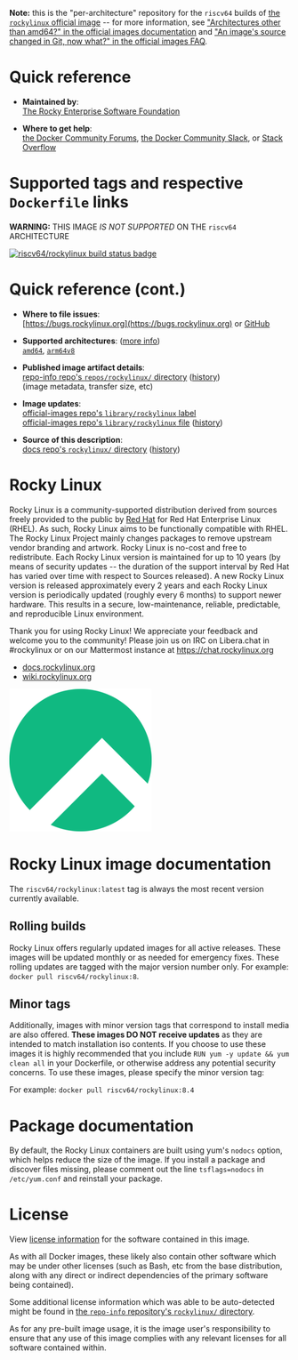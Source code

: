 <!--

********************************************************************************

WARNING:

    DO NOT EDIT "rockylinux/README.md"

    IT IS AUTO-GENERATED

    (from the other files in "rockylinux/" combined with a set of templates)

********************************************************************************

-->

**Note:** this is the "per-architecture" repository for the `riscv64` builds of [the `rockylinux` official image](https://hub.docker.com/_/rockylinux) -- for more information, see ["Architectures other than amd64?" in the official images documentation](https://github.com/docker-library/official-images#architectures-other-than-amd64) and ["An image's source changed in Git, now what?" in the official images FAQ](https://github.com/docker-library/faq#an-images-source-changed-in-git-now-what).

# Quick reference

-	**Maintained by**:  
	[The Rocky Enterprise Software Foundation](https://github.com/rocky-linux/sig-cloud-instance-images)

-	**Where to get help**:  
	[the Docker Community Forums](https://forums.docker.com/), [the Docker Community Slack](https://dockr.ly/slack), or [Stack Overflow](https://stackoverflow.com/search?tab=newest&q=docker)

# Supported tags and respective `Dockerfile` links

**WARNING:** THIS IMAGE *IS NOT SUPPORTED* ON THE `riscv64` ARCHITECTURE

[![riscv64/rockylinux build status badge](https://img.shields.io/jenkins/s/https/doi-janky.infosiftr.net/job/multiarch/job/riscv64/job/rockylinux.svg?label=riscv64/rockylinux%20%20build%20job)](https://doi-janky.infosiftr.net/job/multiarch/job/riscv64/job/rockylinux/)

# Quick reference (cont.)

-	**Where to file issues**:  
	[https://bugs.rockylinux.org](https://bugs.rockylinux.org) or [GitHub](https://github.com/rocky-linux/sig-cloud-instance-images/issues)

-	**Supported architectures**: ([more info](https://github.com/docker-library/official-images#architectures-other-than-amd64))  
	[`amd64`](https://hub.docker.com/r/amd64/rockylinux/), [`arm64v8`](https://hub.docker.com/r/arm64v8/rockylinux/)

-	**Published image artifact details**:  
	[repo-info repo's `repos/rockylinux/` directory](https://github.com/docker-library/repo-info/blob/master/repos/rockylinux) ([history](https://github.com/docker-library/repo-info/commits/master/repos/rockylinux))  
	(image metadata, transfer size, etc)

-	**Image updates**:  
	[official-images repo's `library/rockylinux` label](https://github.com/docker-library/official-images/issues?q=label%3Alibrary%2Frockylinux)  
	[official-images repo's `library/rockylinux` file](https://github.com/docker-library/official-images/blob/master/library/rockylinux) ([history](https://github.com/docker-library/official-images/commits/master/library/rockylinux))

-	**Source of this description**:  
	[docs repo's `rockylinux/` directory](https://github.com/docker-library/docs/tree/master/rockylinux) ([history](https://github.com/docker-library/docs/commits/master/rockylinux))

# Rocky Linux

Rocky Linux is a community-supported distribution derived from sources freely provided to the public by [Red Hat](ftp://ftp.redhat.com/pub/redhat/linux/enterprise/) for Red Hat Enterprise Linux (RHEL). As such, Rocky Linux aims to be functionally compatible with RHEL. The Rocky Linux Project mainly changes packages to remove upstream vendor branding and artwork. Rocky Linux is no-cost and free to redistribute. Each Rocky Linux version is maintained for up to 10 years (by means of security updates -- the duration of the support interval by Red Hat has varied over time with respect to Sources released). A new Rocky Linux version is released approximately every 2 years and each Rocky Linux version is periodically updated (roughly every 6 months) to support newer hardware. This results in a secure, low-maintenance, reliable, predictable, and reproducible Linux environment.

Thank you for using Rocky Linux! We appreciate your feedback and welcome you to the community! Please join us on IRC on Libera.chat in #rockylinux or on our Mattermost instance at https://chat.rockylinux.org

-	[docs.rockylinux.org](https://docs.rockylinux.org)
-	[wiki.rockylinux.org](https://wiki.rockylinux.org)

![logo](https://raw.githubusercontent.com/docker-library/docs/5e29cd0cdc96d579d91310cbcb772b26067182ad/rockylinux/logo.png)

# Rocky Linux image documentation

The `riscv64/rockylinux:latest` tag is always the most recent version currently available.

## Rolling builds

Rocky Linux offers regularly updated images for all active releases. These images will be updated monthly or as needed for emergency fixes. These rolling updates are tagged with the major version number only. For example: `docker pull riscv64/rockylinux:8`.

## Minor tags

Additionally, images with minor version tags that correspond to install media are also offered. **These images DO NOT receive updates** as they are intended to match installation iso contents. If you choose to use these images it is highly recommended that you include `RUN yum -y update && yum clean all` in your Dockerfile, or otherwise address any potential security concerns. To use these images, please specify the minor version tag:

For example: `docker pull riscv64/rockylinux:8.4`

# Package documentation

By default, the Rocky Linux containers are built using yum's `nodocs` option, which helps reduce the size of the image. If you install a package and discover files missing, please comment out the line `tsflags=nodocs` in `/etc/yum.conf` and reinstall your package.

# License

View [license information](https://www.rockylinux.org/legal/) for the software contained in this image.

As with all Docker images, these likely also contain other software which may be under other licenses (such as Bash, etc from the base distribution, along with any direct or indirect dependencies of the primary software being contained).

Some additional license information which was able to be auto-detected might be found in [the `repo-info` repository's `rockylinux/` directory](https://github.com/docker-library/repo-info/tree/master/repos/rockylinux).

As for any pre-built image usage, it is the image user's responsibility to ensure that any use of this image complies with any relevant licenses for all software contained within.
